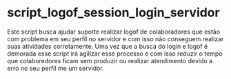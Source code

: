 # script_logof_session_login_servidor

Este script busca ajudar suporte realizar logof de colaboradores que estão com problema em seu perfil no servidor e com isso não conseguem realizar suas atividades corretamente.
Uma vez que a busca do login e logof é demorada esse script irá agilizar esse processo e com isso reduzir o tempo que colaboredores ficam sem produzir ou realizar atendimento devido a erro no seu perfil me um servidor.